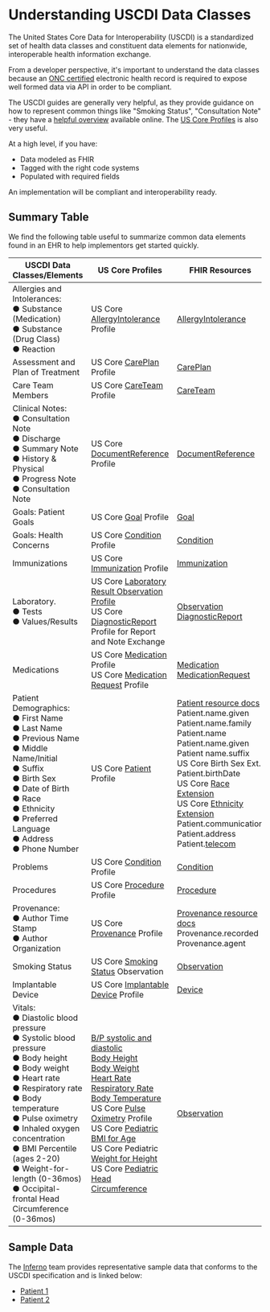 # Understanding USCDI Data Classes

The United States Core Data for Interoperability (USCDI) is a standardized set of health data classes and constituent data elements for nationwide, interoperable health information exchange.

From a developer perspective, it's important to understand the data classes because an [ONC certified](/docs/compliance/onc) electronic health record is required to expose well formed data via API in order to be compliant.

The USCDI guides are generally very helpful, as they provide guidance on how to represent common things like "Smoking Status", "Consultation Note" - they have a [helpful overview](https://www.healthit.gov/isa/united-states-core-data-interoperability-uscdi) available online. The [US Core Profiles](https://hl7.org/fhir/us/core/stu3.1.1/profiles.html) is also very useful.

At a high level, if you have:

- Data modeled as FHIR
- Tagged with the right code systems
- Populated with required fields

An implementation will be compliant and interoperability ready.

## Summary Table

We find the following table useful to summarize common data elements found in an EHR to help implementors get started quickly.

| USCDI Data Classes/Elements                                                                                                                                                                                                                                                                                                                                                                        | US Core Profiles                                                                                                                                                                                                                                                                                                                                                                                                                                                                                                                                                                                                                                                                                                                                                                                                                                                                                                                                                   | FHIR Resources                                                                                                                                                                                                                                                                                                                                                                                                                                                                                                                                                                                                                                          |
| -------------------------------------------------------------------------------------------------------------------------------------------------------------------------------------------------------------------------------------------------------------------------------------------------------------------------------------------------------------------------------------------------- | ------------------------------------------------------------------------------------------------------------------------------------------------------------------------------------------------------------------------------------------------------------------------------------------------------------------------------------------------------------------------------------------------------------------------------------------------------------------------------------------------------------------------------------------------------------------------------------------------------------------------------------------------------------------------------------------------------------------------------------------------------------------------------------------------------------------------------------------------------------------------------------------------------------------------------------------------------------------ | ------------------------------------------------------------------------------------------------------------------------------------------------------------------------------------------------------------------------------------------------------------------------------------------------------------------------------------------------------------------------------------------------------------------------------------------------------------------------------------------------------------------------------------------------------------------------------------------------------------------------------------------------------- |
| Allergies and Intolerances: <br /> ● Substance (Medication) <br /> ● Substance (Drug Class) <br /> ● Reaction <br />                                                                                                                                                                                                                                                                               | US Core [AllergyIntolerance](https://hl7.org/fhir/us/core/stu3.1.1/StructureDefinition-us-core-allergyintolerance.html) Profile                                                                                                                                                                                                                                                                                                                                                                                                                                                                                                                                                                                                                                                                                                                                                                                                                                    | [AllergyIntolerance](/docs/api/fhir/resources/allergyintolerance)                                                                                                                                                                                                                                                                                                                                                                                                                                                                                                                                                                                       |
| Assessment and Plan of Treatment                                                                                                                                                                                                                                                                                                                                                                   | US Core [CarePlan](https://hl7.org/fhir/us/core/stu3.1.1/StructureDefinition-us-core-careplan.html) Profile                                                                                                                                                                                                                                                                                                                                                                                                                                                                                                                                                                                                                                                                                                                                                                                                                                                        | [CarePlan](/docs/api/fhir/resources/careplan)                                                                                                                                                                                                                                                                                                                                                                                                                                                                                                                                                                                                           |
| Care Team Members                                                                                                                                                                                                                                                                                                                                                                                  | US Core [CareTeam](https://hl7.org/fhir/us/core/stu3.1.1/StructureDefinition-us-core-careteam.html) Profile                                                                                                                                                                                                                                                                                                                                                                                                                                                                                                                                                                                                                                                                                                                                                                                                                                                        | [CareTeam](/docs/api/fhir/resources/careteam)                                                                                                                                                                                                                                                                                                                                                                                                                                                                                                                                                                                                           |
| Clinical Notes:<br /> ● Consultation Note <br /> ● Discharge <br /> ● Summary Note <br /> ● History & Physical <br /> ● Progress Note <br /> ● Consultation Note <br />                                                                                                                                                                                                                            | US Core [DocumentReference](https://hl7.org/fhir/us/core/stu3.1.1/StructureDefinition-us-core-documentreference.html) Profile                                                                                                                                                                                                                                                                                                                                                                                                                                                                                                                                                                                                                                                                                                                                                                                                                                      | [DocumentReference](/docs/api/fhir/resources/careteam)                                                                                                                                                                                                                                                                                                                                                                                                                                                                                                                                                                                                  |
| Goals: Patient Goals                                                                                                                                                                                                                                                                                                                                                                               | US Core [Goal](https://hl7.org/fhir/us/core/stu3.1.1/StructureDefinition-us-core-goal.html) Profile                                                                                                                                                                                                                                                                                                                                                                                                                                                                                                                                                                                                                                                                                                                                                                                                                                                                | [Goal](/docs/api/fhir/resources/goal)                                                                                                                                                                                                                                                                                                                                                                                                                                                                                                                                                                                                                   |
| Goals: Health Concerns                                                                                                                                                                                                                                                                                                                                                                             | US Core [Condition](https://hl7.org/fhir/us/core/stu3.1.1/StructureDefinition-us-core-condition.html) Profile                                                                                                                                                                                                                                                                                                                                                                                                                                                                                                                                                                                                                                                                                                                                                                                                                                                      | [Condition](/docs/api/fhir/resources/condition)                                                                                                                                                                                                                                                                                                                                                                                                                                                                                                                                                                                                         |
| Immunizations                                                                                                                                                                                                                                                                                                                                                                                      | US Core [Immunization](https://hl7.org/fhir/us/core/stu3.1.1/StructureDefinition-us-core-immunization.html) Profile                                                                                                                                                                                                                                                                                                                                                                                                                                                                                                                                                                                                                                                                                                                                                                                                                                                | [Immunization](/docs/api/fhir/resources/immunization)                                                                                                                                                                                                                                                                                                                                                                                                                                                                                                                                                                                                   |
| Laboratory. <br /> ● Tests <br /> ● Values/Results <br />                                                                                                                                                                                                                                                                                                                                          | US Core [Laboratory Result Observation Profile](https://hl7.org/fhir/us/core/stu3.1.1/StructureDefinition-us-core-observation-lab.html) <br /> US Core [DiagnosticReport](https://hl7.org/fhir/us/core/stu3.1.1/StructureDefinition-us-core-diagnosticreport-note.html) Profile for Report and Note Exchange                                                                                                                                                                                                                                                                                                                                                                                                                                                                                                                                                                                                                                                       | [Observation](/docs/api/fhir/resources/observation) <br /> [DiagnosticReport](/docs/api/fhir/resources/diagnosticreport)                                                                                                                                                                                                                                                                                                                                                                                                                                                                                                                                |
| Medications                                                                                                                                                                                                                                                                                                                                                                                        | US Core [Medication](https://hl7.org/fhir/us/core/stu3.1.1/StructureDefinition-us-core-medication.html) Profile <br /> US Core [Medication Request](https://hl7.org/fhir/us/core/stu3.1.1/StructureDefinition-us-core-medicationrequest.html) Profile                                                                                                                                                                                                                                                                                                                                                                                                                                                                                                                                                                                                                                                                                                              | [Medication](/docs/api/fhir/resources/medication) <br /> [MedicationRequest](/docs/api/fhir/resources/medicationrequest)                                                                                                                                                                                                                                                                                                                                                                                                                                                                                                                                |
| Patient Demographics: <br /> ● First Name <br /> ● Last Name <br /> ● Previous Name <br /> ● Middle Name/Initial <br /> ● Suffix <br /> ● Birth Sex <br /> ● Date of Birth <br /> ● Race <br /> ● Ethnicity <br /> ● Preferred Language <br /> ● Address <br /> ● Phone Number <br />                                                                                                              | US Core [Patient](https://hl7.org/fhir/us/core/stu3.1.1/StructureDefinition-us-core-patient.html) Profile                                                                                                                                                                                                                                                                                                                                                                                                                                                                                                                                                                                                                                                                                                                                                                                                                                                          | [Patient resource docs](/docs/api/fhir/resources/patient) <br /> Patient.name.given <br /> Patient.name.family <br /> Patient.name <br /> Patient.name.given <br /> Patient name.suffix <br /> US Core Birth Sex Ext.<br /> Patient.birthDate <br /> US Core [Race Extension](https://hl7.org/fhir/us/core/stu3.1.1/StructureDefinition-us-core-patient.html) <br /> US Core [Ethnicity Extension](https://hl7.org/fhir/us/core/stu3.1.1/StructureDefinition-us-core-ethnicity.html) <br /> Patient.communication <br /> Patient.address <br /> Patient.[telecom](https://hl7.org/fhir/us/core/stu3.1.1/StructureDefinition-us-core-direct.html) <br /> |
| Problems                                                                                                                                                                                                                                                                                                                                                                                           | US Core [Condition](https://hl7.org/fhir/us/core/stu3.1.1/StructureDefinition-us-core-condition.html) Profile                                                                                                                                                                                                                                                                                                                                                                                                                                                                                                                                                                                                                                                                                                                                                                                                                                                      | [Condition](/docs/api/fhir/resources/condition)                                                                                                                                                                                                                                                                                                                                                                                                                                                                                                                                                                                                         |
| Procedures                                                                                                                                                                                                                                                                                                                                                                                         | US Core [Procedure](https://hl7.org/fhir/us/core/stu3.1.1/StructureDefinition-us-core-procedure.html) Profile                                                                                                                                                                                                                                                                                                                                                                                                                                                                                                                                                                                                                                                                                                                                                                                                                                                      | [Procedure](/docs/api/fhir/resources/procedure)                                                                                                                                                                                                                                                                                                                                                                                                                                                                                                                                                                                                         |
| Provenance: <br /> ● Author Time Stamp <br /> ● Author Organization <br />                                                                                                                                                                                                                                                                                                                         | US Core [Provenance](https://hl7.org/fhir/us/core/stu3.1.1/StructureDefinition-us-core-provenance.html) Profile                                                                                                                                                                                                                                                                                                                                                                                                                                                                                                                                                                                                                                                                                                                                                                                                                                                    | [Provenance resource docs](/docs/api/fhir/resources/provenance) <br /> Provenance.recorded <br /> Provenance.agent <br />                                                                                                                                                                                                                                                                                                                                                                                                                                                                                                                               |
| Smoking Status                                                                                                                                                                                                                                                                                                                                                                                     | US Core [Smoking Status](https://hl7.org/fhir/us/core/stu3.1.1/StructureDefinition-us-core-smokingstatus.html) Observation                                                                                                                                                                                                                                                                                                                                                                                                                                                                                                                                                                                                                                                                                                                                                                                                                                         | [Observation](/docs/api/fhir/resources/observation)                                                                                                                                                                                                                                                                                                                                                                                                                                                                                                                                                                                                     |
| Implantable Device                                                                                                                                                                                                                                                                                                                                                                                 | US Core [Implantable Device](https://hl7.org/fhir/us/core/stu3.1.1/StructureDefinition-us-core-implantable-device.html) Profile                                                                                                                                                                                                                                                                                                                                                                                                                                                                                                                                                                                                                                                                                                                                                                                                                                    | [Device](/docs/api/fhir/resources/device)                                                                                                                                                                                                                                                                                                                                                                                                                                                                                                                                                                                                               |
| Vitals: <br /> ● Diastolic blood pressure <br /> ● Systolic blood pressure <br /> ● Body height <br /> ● Body weight <br /> ● Heart rate <br /> ● Respiratory rate <br /> ● Body temperature <br /> ● Pulse oximetry <br /> ● Inhaled oxygen concentration <br /> ● BMI Percentile (ages 2-20) <br /> ● Weight-for-length (0-36mos) <br /> ● Occipital-frontal Head Circumference (0-36mos) <br /> | [B/P systolic and diastolic](http://hl7.org/fhir/R4/bp.html) <br /> [Body Height](http://hl7.org/fhir/R4/bodyheight.html) <br /> [Body Weight](http://hl7.org/fhir/R4/bodyweight.html) <br /> [Heart Rate](http://hl7.org/fhir/R4/heartrate.html) <br /> [Respiratory Rate](http://hl7.org/fhir/R4/resprate.html) <br /> [Body Temperature](http://hl7.org/fhir/R4/bodytemp.html) <br /> US Core [Pulse Oximetry](https://hl7.org/fhir/us/core/stu3.1.1/StructureDefinition-us-core-pulse-oximetry.html) Profile <br /> US Core [Pediatric BMI for Age](https://hl7.org/fhir/us/core/stu3.1.1/StructureDefinition-pediatric-bmi-for-age.html) <br /> US Core Pediatric [Weight for Height](https://hl7.org/fhir/us/core/stu3.1.1/StructureDefinition-pediatric-weight-for-height.html) <br /> US Core [Pediatric Head <br /> Circumference](https://hl7.org/fhir/us/core/stu3.1.1/StructureDefinition-head-occipital-frontal-circumference-percentile.html) <br /> | [Observation](/docs/api/fhir/resources/observation)                                                                                                                                                                                                                                                                                                                                                                                                                                                                                                                                                                                                     |

## Sample Data

The [Inferno](https://github.com/inferno-framework) team provides representative sample data that conforms to the USCDI specification and is linked below:

- [Patient 1](https://raw.githubusercontent.com/inferno-framework/inferno-reference-server/master/us-core-r4-resources/d831ec91-c7a3-4a61-9312-7ff0c4a32134.json)
- [Patient 2](https://raw.githubusercontent.com/inferno-framework/inferno-reference-server/master/us-core-r4-resources/e91975f5-9445-c11f-cabf-c3c6dae161f2.json)
